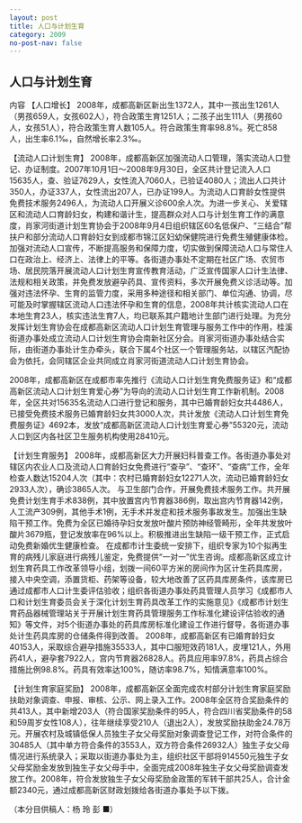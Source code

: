 ```yaml
---
layout: post
title: 人口与计划生育
category: 2009
no-post-nav: false
---
```


##  人口与计划生育

内容
【人口增长】  2008年，成都高新区新出生1372人，其中一孩出生1261人（男孩659人，女孩602人），符合政策生育1251人；二孩子出生111人（男孩60人，女孩51人），符合政策生育人数105人。符合政策生育率98.8%。死亡858人，出生率6.1‰，自然增长率2.3‰。
 
【流动人口计划生育】  2008年，成都高新区加强流动人口管理，落实流动人口登记、办证制度。2007年10月1日～2008年9月30日，全区共计登记流入人口15635人，查、验证7629人，女性流入7060人，已验证4080人；流出人口共计350人，办证337人，女性流出207人，已办证199人。为流动人口育龄女性提供免费技术服务2496人，为流动人口开展义诊600余人次。为进一步关心、关爱辖区和流动人口育龄妇女，构建和谐计生，提高群众对人口与计划生育工作的满意度，肖家河街道计划生育协会于2008年9月4日组织辖区60名低保户、“三结合”帮扶户和部分流动人口育龄妇女到成都市锦江区妇幼保健院进行免费生殖健康体检。加强对流动人口宣传，不断提高服务和保障力度，切实做到保障流动人口与常住人口在政治上、经济上、法律上的平等。各街道办事处不定期在社区广场、农贸市场、居民院落开展流动人口计划生育宣传教育活动，广泛宣传国家人口计生法律、法规和相关政策，并免费发放避孕药具、宣传资料，多次开展免费义诊活动等。加强对违法怀孕、生育的监管力度，采用多种途径和相关部门、单位沟通、协调，尽可能及时掌握辖区流动人口违法怀孕和生育的信息，2008年共计核实流动人口在本地生育23人，核实违法生育7人，均已联系其户籍地计生部门进行处理。为充分发挥计划生育协会在成都高新区流动人口计划生育管理与服务工作中的作用，桂溪街道办事处成立流动人口计划生育协会南新社区分会。肖家河街道办事处结合实际，由街道办事处计生办牵头，联合下属4个社区一个管理服务站，以辖区汽配协会为依托，会同辖区企业共同成立肖家河街道流动人口计划生育协会。
 
2008年，成都高新区在成都市率先推行《流动人口计划生育免费服务证》和“成都高新区流动人口计划生育爱心券”为导向的流动人口计划生育工作新机制。2008年，全区共对15635名流动人口进行登记和服务，其中已婚育龄妇女共4486人，已接受免费技术服务已婚育龄妇女共3000人次，共计发放《流动人口计划生育免费服务证》4692本，发放“成都高新区流动人口计划生育爱心券”55320元，流动人口到区内各社区卫生服务机构使用28410元。
 
【计划生育服务】  2008年，成都高新区大力开展妇科普查工作。各街道办事处对辖区内农业人口及流动人口育龄妇女免费进行“查孕”、“查环”、“查病”工作，全年检查人数达15204人次（其中：农村已婚育龄妇女12271人次，流动已婚育龄妇女2933人次），确诊3865人次。
与卫生部门合作，开展免费技术服务工作。共开展免费计划生育手术838例，其中放置宫内节育器386例，取出宫内节育器142例，人工流产309例，其他手术1例，无手术并发症和技术服务事故发生。加强出生缺陷干预工作。免费为全区已婚待孕妇女发放叶酸片预防神经管畸形，全年共发放叶酸片3679瓶，登记发放率在96%以上。积极推进出生缺陷一级干预工作，正式启动免费新婚优生健康检查。
在成都市计生委统一安排下，组织专家为10个拟再生育的病残儿家庭进行病残儿鉴定，免费提供“一对一”优生咨询。成都高新区成立计划生育药具工作改革领导小组，划拨一间60平方米的房间作为区计生药具库房，接入中央空调，添置货柜、药架等设备，较大地改善了区药具库房条件，该库房已通过成都市人口计生委评估验收；组织各街道办事处药具管理人员学习《成都市人口和计划生育委员会关于深化计划生育药具改革工作的实施意见》《成都市计划生育药品器械管理站关于开展计划生育药具管理服务工作标准化建设评估验收的通知》等文件，对5个街道办事处的药具库房标准化建设工作进行督导，各街道办事处计生药具库房的仓储条件得到改善。
2008年，成都高新区有已婚育龄妇女40153人，采取综合避孕措施35533人，其中口服短效药181人，皮埋121人，外用药41人，避孕套7922人，宫内节育器26828人。药具应用率97.8%，药具占综合措施比例98.8%。药具有效率达100%，随访率98.7%，知情满意率100%。
 
【计划生育家庭奖励】  2008年，成都高新区全面完成农村部分计划生育家庭奖励扶助对象调查、申报、审核、公示、网上录入工作。2008年全区符合奖励条件的共413人，其中新增203人（符合国家奖励条件的95人，符合四川省奖励条件的58和59周岁女性108人），往年继续享受210人（退出2人），发放奖励扶助金24.78万元。开展农村及城镇低保人员独生子女父母奖励对象调查登记工作，对符合条件的30485人（其中单方符合条件的3553人，双方符合条件26932人）独生子女父母情况进行系统录入；采取以街道办事处为主，组织社区干部将914550元独生子女父母奖励金发放到独生子女父母手中，全面完成2008年独生子女父母奖励调查发放工作。2008年，符合发放独生子女父母奖励金政策的军转干部共25人，合计金额2340元，通过成都高新区财政划拨给各街道办事处予以下拨。
 
（本分目供稿人：杨  玲 彭  ■）
